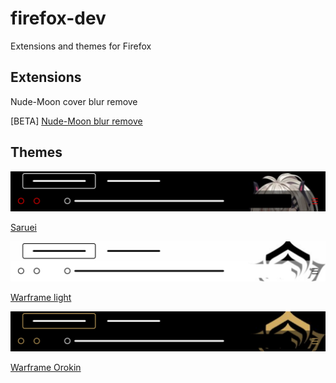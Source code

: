 # firefox-dev
Extensions and themes for Firefox

## Extensions

Nude-Moon cover blur remove

[BETA] [Nude-Moon blur remove](https://addons.mozilla.org/ru/firefox/addon/nude-moon-blur-remove/)

## Themes

![alt text](datas/S.svg)

[Saruei](https://addons.mozilla.org/ru/firefox/addon/saruei)

![alt text](datas/WL.svg)

[Warframe light](https://addons.mozilla.org/ru/firefox/addon/warframe-light)

![alt text](datas/WO.svg)

[Warframe Orokin](https://addons.mozilla.org/ru/firefox/addon/warframe-orokin/)
